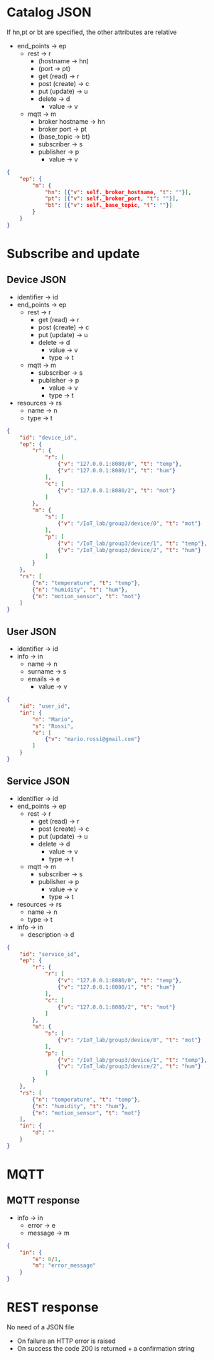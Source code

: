 # Catalog JSON
If hn,pt or bt are specified, the other attributes are relative
- end_points -> ep
  - rest -> r
    - (hostname -> hn)
    - (port -> pt)
    - get (read) -> r
    - post (create) -> c
    - put (update) -> u
    - delete -> d
      - value -> v
  - mqtt -> m
    - broker hostname -> hn
    - broker port -> pt
    - (base_topic -> bt)
    - subscriber -> s
    - publisher -> p
      - value -> v
```JSON
{
    "ep": {
        "m": {
            "hn": [{"v": self._broker_hostname, "t": ""}],
            "pt": [{"v": self._broker_port, "t": ""}],
            "bt": [{"v": self._base_topic, "t": ""}]
        }
    }
}
```


# Subscribe and update


## Device JSON
- identifier -> id
- end_points -> ep
  - rest -> r
    - get (read) -> r
    - post (create) -> c
    - put (update) -> u
    - delete -> d
      - value -> v
      - type -> t
  - mqtt -> m
    - subscriber -> s
    - publisher -> p
      - value -> v
      - type -> t
- resources -> rs
  - name -> n
  - type -> t
```JSON
{
    "id": "device_id",
    "ep": {
        "r": {
            "r": [
                {"v": "127.0.0.1:8080/0", "t": "temp"},
                {"v": "127.0.0.1:8080/1", "t": "hum"}
            ],
            "c": [
                {"v": "127.0.0.1:8080/2", "t": "mot"}
            ]
        },
        "m": {
            "s": [
                {"v": "/IoT_lab/group3/device/0", "t": "mot"}
            ],
            "p": [
                {"v": "/IoT_lab/group3/device/1", "t": "temp"},
                {"v": "/IoT_lab/group3/device/2", "t": "hum"}
            ]
        }
    },
    "rs": [
        {"n": "temperature", "t": "temp"},
        {"n": "humidity", "t": "hum"},
        {"n": "motion_sensor", "t": "mot"}
    ]
}
```


## User JSON
- identifier -> id
- info -> in
  - name -> n
  - surname -> s
  - emails -> e
    - value -> v
```JSON
{
    "id": "user_id",
    "in": {
        "n": "Mario",
        "s": "Rossi",
        "e": [
            {"v": "mario.rossi@gmail.com"}
        ]
    }
}
```


## Service JSON
- identifier -> id
- end_points -> ep
  - rest -> r
    - get (read) -> r
    - post (create) -> c
    - put (update) -> u
    - delete -> d
      - value -> v
      - type -> t
  - mqtt -> m
    - subscriber -> s
    - publisher -> p
      - value -> v
      - type -> t
- resources -> rs
  - name -> n
  - type -> t
- info -> in
  - description -> d
```JSON
{
    "id": "service_id",
    "ep": {
        "r": {
            "r": [
                {"v": "127.0.0.1:8080/0", "t": "temp"},
                {"v": "127.0.0.1:8080/1", "t": "hum"}
            ],
            "c": [
                {"v": "127.0.0.1:8080/2", "t": "mot"}
            ]
        },
        "m": {
            "s": [
                {"v": "/IoT_lab/group3/device/0", "t": "mot"}
            ],
            "p": [
                {"v": "/IoT_lab/group3/device/1", "t": "temp"},
                {"v": "/IoT_lab/group3/device/2", "t": "hum"}
            ]
        }
    },
    "rs": [
        {"n": "temperature", "t": "temp"},
        {"n": "humidity", "t": "hum"},
        {"n": "motion_sensor", "t": "mot"}
    ],
    "in": {
        "d": ""
    }
}
```


# MQTT



## MQTT response
- info -> in
  - error -> e
  - message -> m
```JSON
{
    "in": {
        "e": 0/1,
        "m": "error_message"
    }
}
```



# REST response
No need of a JSON file
- On failure an HTTP error is raised
- On success the code 200 is returned + a confirmation string
